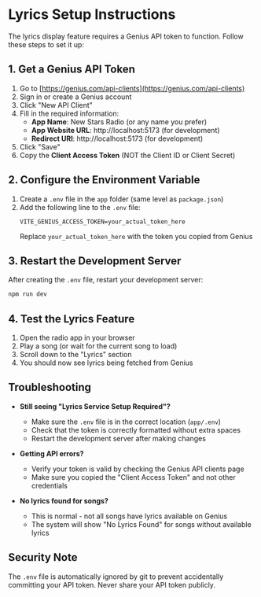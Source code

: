 # Lyrics Setup Instructions

The lyrics display feature requires a Genius API token to function. Follow these steps to set it up:

## 1. Get a Genius API Token

1. Go to [https://genius.com/api-clients](https://genius.com/api-clients)
2. Sign in or create a Genius account
3. Click "New API Client"
4. Fill in the required information:
   - **App Name**: New Stars Radio (or any name you prefer)
   - **App Website URL**: http://localhost:5173 (for development)
   - **Redirect URI**: http://localhost:5173 (for development)
5. Click "Save"
6. Copy the **Client Access Token** (NOT the Client ID or Client Secret)

## 2. Configure the Environment Variable

1. Create a `.env` file in the `app` folder (same level as `package.json`)
2. Add the following line to the `.env` file:
   ```
   VITE_GENIUS_ACCESS_TOKEN=your_actual_token_here
   ```
   Replace `your_actual_token_here` with the token you copied from Genius

## 3. Restart the Development Server

After creating the `.env` file, restart your development server:

```bash
npm run dev
```

## 4. Test the Lyrics Feature

1. Open the radio app in your browser
2. Play a song (or wait for the current song to load)
3. Scroll down to the "Lyrics" section
4. You should now see lyrics being fetched from Genius

## Troubleshooting

- **Still seeing "Lyrics Service Setup Required"?** 
  - Make sure the `.env` file is in the correct location (`app/.env`)
  - Check that the token is correctly formatted without extra spaces
  - Restart the development server after making changes

- **Getting API errors?**
  - Verify your token is valid by checking the Genius API clients page
  - Make sure you copied the "Client Access Token" and not other credentials

- **No lyrics found for songs?**
  - This is normal - not all songs have lyrics available on Genius
  - The system will show "No Lyrics Found" for songs without available lyrics

## Security Note

The `.env` file is automatically ignored by git to prevent accidentally committing your API token. Never share your API token publicly.

